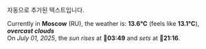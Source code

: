 
자동으로 추가된 텍스트입니다.

<!--START_SECTION:weather:moscow-->
Currently in **Moscow** (RU), the weather is: **13.6°C** (feels like **13.1°C**), ***overcast clouds***<br/>
On *July 01, 2025*, the *sun rises* at 🌅**03:49** and *sets* at 🌇**21:16**.
<!--END_SECTION:weather-->

